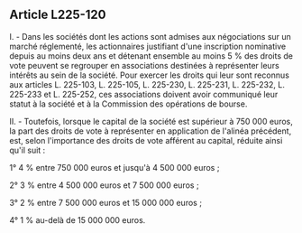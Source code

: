 Article L225-120
----
I. - Dans les sociétés dont les actions sont admises aux négociations sur un
marché réglementé, les actionnaires justifiant d'une inscription nominative
depuis au moins deux ans et détenant ensemble au moins 5 % des droits de vote
peuvent se regrouper en associations destinées à représenter leurs intérêts au
sein de la société. Pour exercer les droits qui leur sont reconnus aux articles
L. 225-103, L. 225-105, L. 225-230, L. 225-231, L. 225-232, L. 225-233 et L.
225-252, ces associations doivent avoir communiqué leur statut à la société et à
la Commission des opérations de bourse.

II. - Toutefois, lorsque le capital de la société est supérieur à 750 000 euros,
la part des droits de vote à représenter en application de l'alinéa précédent,
est, selon l'importance des droits de vote afférent au capital, réduite ainsi
qu'il suit :

1° 4 % entre 750 000 euros et jusqu'à 4 500 000 euros ;

2° 3 % entre 4 500 000 euros et 7 500 000 euros ;

3° 2 % entre 7 500 000 euros et 15 000 000 euros ;

4° 1 % au-delà de 15 000 000 euros.
